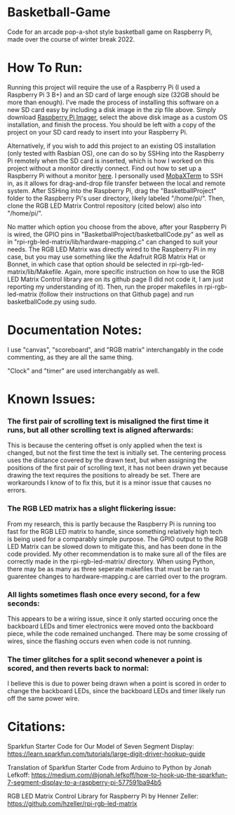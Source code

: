 # Basketball-Game
Code for an arcade pop-a-shot style basketball game on Raspberry Pi, made over the course of winter break 2022.

# How To Run:
Running this project will require the use of a Raspberry Pi (I used a Raspberry Pi 3 B+) and an SD card of large enough size (32GB should be more than enough). I've made the process of installing this software on a new SD card easy by including a disk image in the zip file above. Simply download [Raspberry Pi Imager](https://www.raspberrypi.com/software/), select the above disk image as a custom OS installation, and finish the process. You should be left with a copy of the project on your SD card ready to insert into your Raspberry Pi.

Alternatively, if you wish to add this project to an existing OS installation (only tested with Rasbian OS), one can do so by SSHing into the Raspberry Pi remotely when the SD card is inserted, which is how I worked on this project without a monitor directly connect. Find out how to set up a Raspberry Pi without a monitor [here](https://www.tomshardware.com/reviews/raspberry-pi-headless-setup-how-to,6028.html#:~:text=Write%20an%20empty%20text%20file,command%20line%20from%20your%20PC.). I personally used [MobaXTerm](https://mobaxterm.mobatek.net/) to SSH in, as it allows for drag-and-drop file transfer between the local and remote system. After SSHing into the Raspberry Pi, drag the "BasketballProject" folder to the Raspberry Pi's user directory, likely labeled "/home/pi/". Then, clone the RGB LED Matrix Control repository (cited below) also into "/home/pi/". 

No matter which option you choose from the above, after your Raspberry Pi is wired, the GPIO pins in "BasketballProject/basketballCode.py" as well as in "rpi-rgb-led-matrix/lib/hardware-mapping.c" can changed to suit your needs. The RGB LED Matrix was directly wired to the Raspberry Pi in my case, but you may use something like the Adafruit RGB Matrix Hat or Bonnet, in which case that option should be selected in rpi-rgb-led-matrix/lib/Makefile. Again, more specific instruction on how to use the RGB LED Matrix Control library are on its github page (I did not code it, I am just reporting my understanding of it). Then, run the proper makefiles in rpi-rgb-led-matrix (follow their instructions on that Github page) and run basketballCode.py using sudo.

# Documentation Notes:

I use "canvas", "scoreboard", and "RGB matrix" interchangably in the code commenting, as they are all the same thing.

"Clock" and "timer" are used interchangably as well.

# Known Issues:
### The first pair of scrolling text is misaligned the first time it runs, but all other scrolling text is aligned afterwards: ###
This is because the centering offset is only applied when the text is changed, but not the first time the text is initially set. The centering process uses the distance covered by the drawn text, but when assigning the positions of the first pair of scrolling text, it has not been drawn yet because drawing the text requires the positions to already be set. There are workarounds I know of to fix this, but it is a minor issue that causes no errors.

### The RGB LED matrix has a slight flickering issue: ###
From my research, this is partly because the Raspberry Pi is running too fast for the RGB LED matrix to handle, since something relatively high tech is being used for a comparably simple purpose. The GPIO output to the RGB LED Matrix can be slowed down to mitigate this, and has been done in the code provided. My other recommendation is to make sure all of the files are correctly made in the rpi-rgb-led-matrix/ directory. When using Python, there may be as many as three seperate makefiles that must be ran to guarentee changes to hardware-mapping.c are carried over to the program.

### All lights sometimes flash once every second, for a few seconds: ###
This appears to be a wiring issue, since it only started occuring once the backboard LEDs and timer electronics were moved onto the backboard piece, while the code remained unchanged. There may be some crossing of wires, since the flashing occurs even when code is not running.

### The timer glitches for a split second whenever a point is scored, and then reverts back to normal: ###
I believe this is due to power being drawn when a point is scored in order to change the backboard LEDs, since the backboard LEDs and timer likely run off the same power wire.

# Citations:
Sparkfun Starter Code for Our Model of Seven Segment Display: https://learn.sparkfun.com/tutorials/large-digit-driver-hookup-guide

Translation of Sparkfun Starter Code from Arduino to Python by Jonah Lefkoff: https://medium.com/@jonah.lefkoff/how-to-hook-up-the-sparkfun-7-segment-display-to-a-raspberry-pi-577591ba94b5

RGB LED Matrix Control Library for Raspberry Pi by Henner Zeller: https://github.com/hzeller/rpi-rgb-led-matrix
